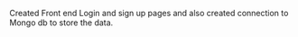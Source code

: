 Created Front end Login and sign up pages and also created connection to Mongo db to store the data.